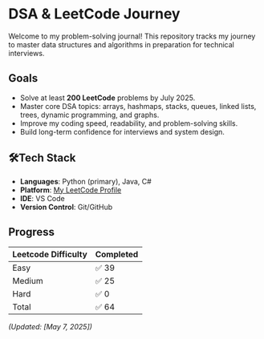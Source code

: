 # DSA & LeetCode Journey

Welcome to my problem-solving journal! This repository tracks my journey to master data structures and algorithms in preparation for technical interviews.

## Goals

- Solve at least **200 LeetCode** problems by July 2025.
- Master core DSA topics: arrays, hashmaps, stacks, queues, linked lists, trees, dynamic programming, and graphs.
- Improve my coding speed, readability, and problem-solving skills.
- Build long-term confidence for interviews and system design.

## 🛠Tech Stack

- **Languages**: Python (primary), Java, C#
- **Platform**: [My LeetCode Profile](https://leetcode.com/u/austenzhang/)
- **IDE**: VS Code  
- **Version Control**: Git/GitHub

## Progress

| Leetcode Difficulty          | Completed |
|------------------|-----------|
| Easy | ✅ 39     |
| Medium | ✅ 25     |
| Hard | ✅ 0     |
| Total             | ✅ 64     |

_(Updated: [May 7, 2025])_


